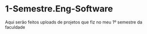 # 1-Semestre.Eng-Software
Aqui serão feitos uploads de projetos que fiz no meu 1º semestre da faculdade
